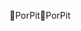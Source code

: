 PorPit                                                P o r P i t                                                                                               
